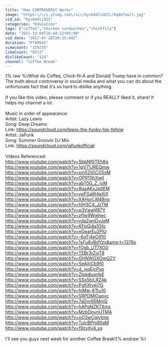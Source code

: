 ```yaml
---
title: "How CONTROVERSY Works"
image: "https:\/\/i.ytimg.com\/vi\/hysb44lid2I\/hqdefault.jpg"
vid_id: "hysb44lid2I"
categories: "Education"
tags: ["coffee","chicken sandwiches","chickfila"]
date: "2021-12-04T16:44:12+03:00"
vid_date: "2017-07-28T20:25:44Z"
duration: "PT4M54S"
viewcount: "159235"
likeCount: "9313"
dislikeCount: "124"
channel: "Coffee Break"
---
```

{% raw %}What do Coffee, Chick-fil-A and Donald Trump have in common?<br />The truth about controversy in social media and what you can do about the unfortunate fact that it's so hard to dislike anything.<br /><br />If you like this video, please comment or if you REALLY liked it, share!  It helps my channel a lot. <br /><br />Music in order of appearance:<br />Artist:  Lazy Lewis<br />Song:  Deep Dreams<br />Link:  <a rel="nofollow" target="blank" href="https://soundcloud.com/lewis-the-funky-hip-fellow">https://soundcloud.com/lewis-the-funky-hip-fellow</a><br />Artist: JaFunk <br />Song: Summer Groovin DJ Mix<br />Link:  <a rel="nofollow" target="blank" href="https://soundcloud.com/jafunkofficial">https://soundcloud.com/jafunkofficial</a><br /><br />Videos Referenced:<br /><a rel="nofollow" target="blank" href="http://www.youtube.com/watch?v=SbbNf0TEh8g">http://www.youtube.com/watch?v=SbbNf0TEh8g</a><br /><a rel="nofollow" target="blank" href="http://www.youtube.com/watch?v=1qV71JREQmw">http://www.youtube.com/watch?v=1qV71JREQmw</a><br /><a rel="nofollow" target="blank" href="http://www.youtube.com/watch?v=sm5ZtGCG5sM">http://www.youtube.com/watch?v=sm5ZtGCG5sM</a><br /><a rel="nofollow" target="blank" href="http://www.youtube.com/watch?v=OPR11lhXwlI">http://www.youtube.com/watch?v=OPR11lhXwlI</a><br /><a rel="nofollow" target="blank" href="http://www.youtube.com/watch?v=abT0G_Z_joM">http://www.youtube.com/watch?v=abT0G_Z_joM</a><br /><a rel="nofollow" target="blank" href="http://www.youtube.com/watch?v=8qaAKxJp0EM">http://www.youtube.com/watch?v=8qaAKxJp0EM</a><br /><a rel="nofollow" target="blank" href="http://www.youtube.com/watch?v=ypFGaW4eXj0">http://www.youtube.com/watch?v=ypFGaW4eXj0</a><br /><a rel="nofollow" target="blank" href="http://www.youtube.com/watch?v=XAHprLW48no">http://www.youtube.com/watch?v=XAHprLW48no</a><br /><a rel="nofollow" target="blank" href="http://www.youtube.com/watch?v=hlH3C4_JzTM">http://www.youtube.com/watch?v=hlH3C4_JzTM</a><br /><a rel="nofollow" target="blank" href="http://www.youtube.com/watch?v=p3VwaIjf87Y">http://www.youtube.com/watch?v=p3VwaIjf87Y</a><br /><a rel="nofollow" target="blank" href="http://www.youtube.com/watch?v=zfIw9Wjehec">http://www.youtube.com/watch?v=zfIw9Wjehec</a><br /><a rel="nofollow" target="blank" href="http://www.youtube.com/watch?v=vda2wnDvJxM">http://www.youtube.com/watch?v=vda2wnDvJxM</a><br /><a rel="nofollow" target="blank" href="http://www.youtube.com/watch?v=KFpGi4a1Gfo">http://www.youtube.com/watch?v=KFpGi4a1Gfo</a><br /><a rel="nofollow" target="blank" href="http://www.youtube.com/watch?v=nGearEu2PlU">http://www.youtube.com/watch?v=nGearEu2PlU</a><br /><a rel="nofollow" target="blank" href="http://www.youtube.com/watch?v=-6oTj4eO910">http://www.youtube.com/watch?v=-6oTj4eO910</a><br /><a rel="nofollow" target="blank" href="http://www.youtube.com/watch?v=1sFu8vBdYzs&amp;t=1376s">http://www.youtube.com/watch?v=1sFu8vBdYzs&amp;t=1376s</a><br /><a rel="nofollow" target="blank" href="http://www.youtube.com/watch?v=fOgb_UT7XO0">http://www.youtube.com/watch?v=fOgb_UT7XO0</a><br /><a rel="nofollow" target="blank" href="http://www.youtube.com/watch?v=TEBr3rZixT8">http://www.youtube.com/watch?v=TEBr3rZixT8</a><br /><a rel="nofollow" target="blank" href="http://www.youtube.com/watch?v=GHNWGXOmQZY">http://www.youtube.com/watch?v=GHNWGXOmQZY</a><br /><a rel="nofollow" target="blank" href="http://www.youtube.com/watch?v=SeAjtiCb9f0">http://www.youtube.com/watch?v=SeAjtiCb9f0</a><br /><a rel="nofollow" target="blank" href="http://www.youtube.com/watch?v=d_jxqEjcPxo">http://www.youtube.com/watch?v=d_jxqEjcPxo</a><br /><a rel="nofollow" target="blank" href="http://www.youtube.com/watch?v=ZIpkdusnIkE">http://www.youtube.com/watch?v=ZIpkdusnIkE</a><br /><a rel="nofollow" target="blank" href="http://www.youtube.com/watch?v=SSs5bjLRZAk">http://www.youtube.com/watch?v=SSs5bjLRZAk</a><br /><a rel="nofollow" target="blank" href="http://www.youtube.com/watch?v=PgfiXtvej7Q">http://www.youtube.com/watch?v=PgfiXtvej7Q</a><br /><a rel="nofollow" target="blank" href="http://www.youtube.com/watch?v=hiMw-8Ttu10">http://www.youtube.com/watch?v=hiMw-8Ttu10</a><br /><a rel="nofollow" target="blank" href="http://www.youtube.com/watch?v=5RPDMlOaqvc">http://www.youtube.com/watch?v=5RPDMlOaqvc</a><br /><a rel="nofollow" target="blank" href="http://www.youtube.com/watch?v=7aDnr65MnjQ">http://www.youtube.com/watch?v=7aDnr65MnjQ</a><br /><a rel="nofollow" target="blank" href="http://www.youtube.com/watch?v=hAPqNZK7Xms">http://www.youtube.com/watch?v=hAPqNZK7Xms</a><br /><a rel="nofollow" target="blank" href="http://www.youtube.com/watch?v=MzbDpynUTMA">http://www.youtube.com/watch?v=MzbDpynUTMA</a><br /><a rel="nofollow" target="blank" href="http://www.youtube.com/watch?v=oO3wCqjytmg">http://www.youtube.com/watch?v=oO3wCqjytmg</a><br /><a rel="nofollow" target="blank" href="http://www.youtube.com/watch?v=TuIcBPm90aM">http://www.youtube.com/watch?v=TuIcBPm90aM</a><br /><a rel="nofollow" target="blank" href="http://www.youtube.com/watch?v=f9zvjty4_ys">http://www.youtube.com/watch?v=f9zvjty4_ys</a><br /><br />I'll see you guys next week for another Coffee Break!{% endraw %}
